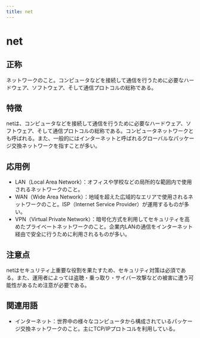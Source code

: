 ```yaml
---
title: net
---
```


# net
## 正称
ネットワークのこと。コンピュータなどを接続して通信を行うために必要なハードウェア、ソフトウェア、そして通信プロトコルの総称である。
## 特徴
netは、コンピュータなどを接続して通信を行うために必要なハードウェア、ソフトウェア、そして通信プロトコルの総称である。コンピュータネットワークとも呼ばれる。また、一般的にはインターネットと呼ばれるグローバルなパッケージ交換ネットワークを指すことが多い。
## 応用例
- LAN（Local Area Network）：オフィスや学校などの局所的な範囲内で使用されるネットワークのこと。
- WAN（Wide Area Network）：地域を超えた広域的なエリアで使用されるネットワークのこと。ISP（Internet Service Provider）が運用するものが多い。
- VPN（Virtual Private Network）：暗号化方式を利用してセキュリティを高めたプライベートネットワークのこと。企業内LANの通信をインターネット経由で安全に行うために利用されるものが多い。
## 注意点
netはセキュリティ上重要な役割を果たすため、セキュリティ対策は必須である。また、運用者によっては盗聴・乗っ取り・サイバー攻撃などの被害に遭う可能性があるため注意が必要である。
## 関連用語
- インターネット：世界中の様々なコンピュータから構成されているパッケージ交換ネットワークのこと。主にTCP/IPプロトコルを利用している。